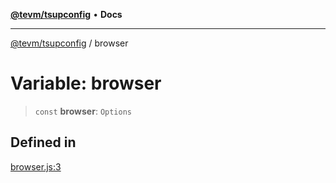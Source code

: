 [**@tevm/tsupconfig**](../README.md) • **Docs**

***

[@tevm/tsupconfig](../globals.md) / browser

# Variable: browser

> `const` **browser**: `Options`

## Defined in

[browser.js:3](https://github.com/qbzzt/tevm-monorepo/blob/main/configs/tsupconfig/src/browser.js#L3)
